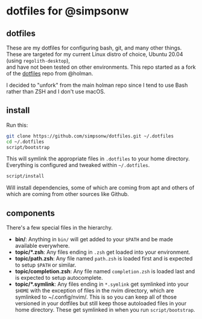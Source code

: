 # dotfiles for @simpsonw 

## dotfiles

These are my dotfiles for configuring bash, git, and many other things.  These
are targeted for my current Linux distro of choice, Ubuntu 20.04 (using `regolith-desktop`),  
and have not been tested on other environments.  This repo started as a fork of the
[dotfiles](https://github.com/holman/dotfiles) repo from @holman.

I decided to "unfork" from the main holman repo since I tend to use Bash rather than
ZSH and I don't use macOS.

## install

Run this:

```sh
git clone https://github.com/simpsonw/dotfiles.git ~/.dotfiles
cd ~/.dotfiles
script/bootstrap
```

This will symlink the appropriate files in `.dotfiles` to your home directory.
Everything is configured and tweaked within `~/.dotfiles`.

```sh
script/install
```

Will install dependencies, some of which are coming from apt and others of which
are coming from other sources like Github.


## components

There's a few special files in the hierarchy.

- **bin/**: Anything in `bin/` will get added to your `$PATH` and be made
  available everywhere.
- **topic/\*.zsh**: Any files ending in `.zsh` get loaded into your
  environment.
- **topic/path.zsh**: Any file named `path.zsh` is loaded first and is
  expected to setup `$PATH` or similar.
- **topic/completion.zsh**: Any file named `completion.zsh` is loaded
  last and is expected to setup autocomplete.
- **topic/\*.symlink**: Any files ending in `*.symlink` get symlinked into
  your `$HOME` with the exception of files in the nvim directory, which are symlinked
  to ~/.config/nvim/. This is so you can keep all of those versioned in your dotfiles
  but still keep those autoloaded files in your home directory. These get
  symlinked in when you run `script/bootstrap`.
